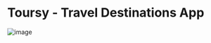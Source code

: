 # Toursy - Travel Destinations App

![image](https://user-images.githubusercontent.com/18490181/178022483-05c3baf3-245f-4e09-bd8d-daa86c7973b8.png)
